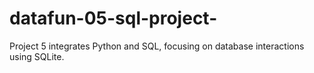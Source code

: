 # datafun-05-sql-project-
Project 5 integrates Python and SQL, focusing on database interactions using SQLite.
